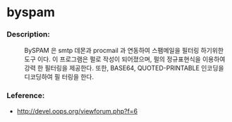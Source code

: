 # byspam

### Description:

<div style="padding-left: 40px">
BySPAM 은 smtp 데몬과 procmail 과 연동하여 스팸메일을 필터링 하기위한 도구
이다. 이 프로그램은 펄로 작성이 되어졌으며, 펄의 정규표현식을 이용하여 강력
한 필터링을 제공한다. 또한, BASE64, QUOTED-PRINTABLE 인코딩을 디코딩하여 필
터링을 한다.
</div>

### Leference:
* http://devel.oops.org/viewforum.php?f=6